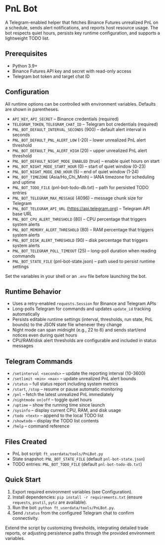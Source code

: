 # PnL Bot

A Telegram-enabled helper that fetches Binance Futures unrealized PnL on a schedule, sends alert notifications, and reports host resource usage. The bot respects quiet hours, persists key runtime configuration, and supports a lightweight TODO list.

## Prerequisites

- Python 3.9+
- Binance Futures API key and secret with read-only access
- Telegram bot token and target chat ID

## Configuration

All runtime options can be controlled with environment variables. Defaults are shown in parentheses.

- `API_KEY`, `API_SECRET` – Binance credentials (required)
- `TELEGRAM_TOKEN`, `TELEGRAM_CHAT_ID` – Telegram bot credentials (required)
- `PNL_BOT_DEFAULT_INTERVAL_SECONDS` (900) – default alert interval in seconds
- `PNL_BOT_DEFAULT_PNL_ALERT_LOW` (-20) – lower unrealized PnL alert threshold
- `PNL_BOT_DEFAULT_PNL_ALERT_HIGH` (20) – upper unrealized PnL alert threshold
- `PNL_BOT_DEFAULT_NIGHT_MODE_ENABLED` (true) – enable quiet hours on start
- `PNL_BOT_NIGHT_MODE_START_HOUR` (0) – start of quiet window (0-23)
- `PNL_BOT_NIGHT_MODE_END_HOUR` (5) – end of quiet window (1-24)
- `PNL_BOT_TIMEZONE` (Asia/Ho_Chi_Minh) – IANA timezone for scheduling and uptime
- `PNL_BOT_TODO_FILE` (pnl-bot-todo-db.txt) – path for persisted TODO entries
- `PNL_BOT_TELEGRAM_MAX_MESSAGE` (4096) – message chunk size for Telegram
- `PNL_BOT_TELEGRAM_API_URL` (https://api.telegram.org) – Telegram API base URL
- `PNL_BOT_CPU_ALERT_THRESHOLD` (80) – CPU percentage that triggers system alerts
- `PNL_BOT_MEMORY_ALERT_THRESHOLD` (80) – RAM percentage that triggers system alerts
- `PNL_BOT_DISK_ALERT_THRESHOLD` (90) – disk percentage that triggers system alerts
- `PNL_BOT_TELEGRAM_POLL_TIMEOUT` (25) – long-poll duration when reading commands
- `PNL_BOT_STATE_FILE` (pnl-bot-state.json) – path used to persist runtime settings

Set the variables in your shell or an `.env` file before launching the bot.

## Runtime Behavior

- Uses a retry-enabled `requests.Session` for Binance and Telegram APIs
- Long-polls Telegram for commands and updates `update_id` tracking automatically
- Persists editable runtime settings (interval, thresholds, run state, PnL bounds) to the JSON state file whenever they change
- Night mode can span midnight (e.g., 22 to 6) and sends start/end notices even during quiet hours
- CPU/RAM/disk alert thresholds are configurable and included in status messages

## Telegram Commands

- `/setinterval <seconds>` – update the reporting interval (10-3600)
- `/setlimit <min> <max>` – update unrealized PnL alert bounds
- `/status` – full status report including system metrics
- `/start`, `/stop` – resume or pause automatic monitoring
- `/pnl` – fetch the latest unrealized PnL immediately
- `/nightmode on|off` – toggle quiet hours
- `/uptime` – show the running time since launch
- `/sysinfo` – display current CPU, RAM, and disk usage
- `/todo <text>` – append to the local TODO list
- `/showtodo` – display the TODO list contents
- `/help` – command reference

## Files Created

- PnL bot script: `ft_userdata/tools/PnLBot.py`
- State snapshot: `PNL_BOT_STATE_FILE` (default `pnl-bot-state.json`)
- TODO entries: `PNL_BOT_TODO_FILE` (default `pnl-bot-todo-db.txt`)

## Quick Start

1. Export required environment variables (see Configuration).
2. Install dependencies: `pip install -r requirements.txt` (ensure `requests`, `psutil`, `pytz` are available).
3. Run the bot: `python ft_userdata/tools/PnLBot.py`.
4. Send `/status` from the configured Telegram chat to confirm connectivity.

Extend the script by customizing thresholds, integrating detailed trade reports, or adjusting persistence paths through the provided environment variables.

